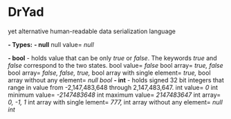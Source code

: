 # DrYad
yet alternative human-readable data serialization language

**- Types:**
  **- null**
    null value= *null*
    
    
  **- bool** - holds value that can be only *true* or *false*. The keywords *true* and *false* correspond to the two states.
    bool value= *false*
    bool array= *true, false*
    bool array= *false, false, true,*
    bool array with single element= *true,*
    bool array without any element= *null bool*
 **- int** - holds signed 32 bit integers that range in value from -2,147,483,648 through 2,147,483,647.
    int value= *0*
    int minimum value= *-2147483648*
    int maximum value= *2147483647*
    int array= *0, -1, 1*
    int array with single lement= *777,*
    int array without any element= *null int*

